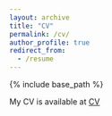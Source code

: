 ```yaml
---
layout: archive
title: "CV"
permalink: /cv/
author_profile: true
redirect_from:
  - /resume
---
```


{% include base_path %}

My CV is available at [CV](https://huynm99.github.io/CV.pdf)
